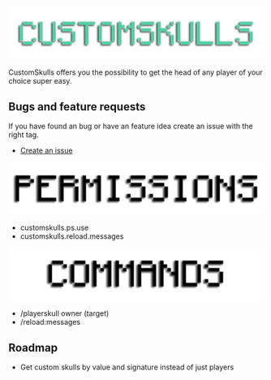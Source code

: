 ![Logo](https://github.com/welikecoding/CustomSkulls/blob/master/customskulls.png?raw=true)

CustomSkulls offers you the possibility to get the head of any player of your choice super easy.

## Bugs and feature requests

If you have found an bug or have an feature idea create an issue with the right tag.
 - [Create an issue](https://github.com/welikecoding/CustomSkulls/issues)
 
![PERMISSIONS](https://github.com/welikecoding/CustomSkulls/blob/master/permissions.png?raw=true)

- customskulls.ps.use
- customskulls.reload.messages

![COMMANDS](https://github.com/welikecoding/CustomSkulls/blob/master/commands.png?raw=true)

- /playerskull owner (target)
- /reload:messages

## Roadmap

- Get custom skulls by value and signature instead of just players
